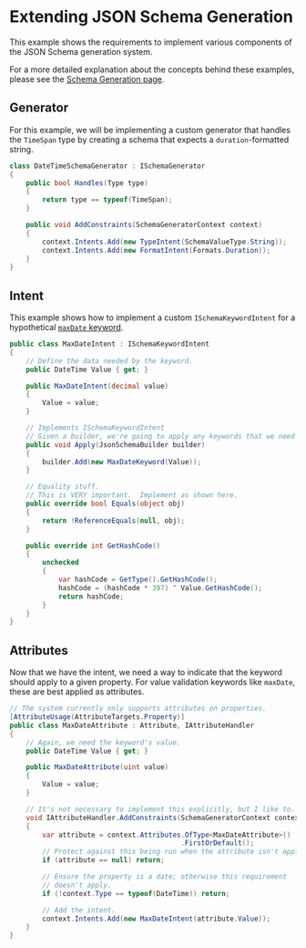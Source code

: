 # Extending JSON Schema Generation

This example shows the requirements to implement various components of the JSON Schema generation system.

For a more detailed explanation about the concepts behind these examples, please see the [Schema Generation page](../usage/schema-generation.md).

## Generator

For this example, we will be implementing a custom generator that handles the `TimeSpan` type by creating a schema that expects a `duration`-formatted string.

```c#
class DateTimeSchemaGenerator : ISchemaGenerator
{
    public bool Handles(Type type)
    {
        return type == typeof(TimeSpan);
    }

    public void AddConstraints(SchemaGeneratorContext context)
    {
        context.Intents.Add(new TypeIntent(SchemaValueType.String));
        context.Intents.Add(new FormatIntent(Formats.Duration));
    }
}
```

## Intent

This example shows how to implement a custom `ISchemaKeywordIntent` for a hypothetical [`maxDate` keyword](schema-vocabs.md#defining-a-keyword).

```c#
public class MaxDateIntent : ISchemaKeywordIntent
{
    // Define the data needed by the keyword.
    public DateTime Value { get; }

    public MaxDateIntent(decimal value)
    {
        Value = value;
    }

    // Implements ISchemaKeywordIntent
    // Given a builder, we're going to apply any keywords that we need to.
    public void Apply(JsonSchemaBuilder builder)
    {
        builder.Add(new MaxDateKeyword(Value));
    }

    // Equality stuff.
    // This is VERY important.  Implement as shown here.
    public override bool Equals(object obj)
    {
        return !ReferenceEquals(null, obj);
    }

    public override int GetHashCode()
    {
        unchecked
        {
            var hashCode = GetType().GetHashCode();
            hashCode = (hashCode * 397) ^ Value.GetHashCode();
            return hashCode;
        }
    }
}
```

## Attributes

Now that we have the intent, we need a way to indicate that the keyword should apply to a given property.  For value validation keywords like `maxDate`, these are best applied as attributes.

```c#
// The system currently only supports attributes on properties.
[AttributeUsage(AttributeTargets.Property)]
public class MaxDateAttribute : Attribute, IAttributeHandler
{
    // Again, we need the keyword's value.
    public DateTime Value { get; }

    public MaxDateAttribute(uint value)
    {
        Value = value;
    }

    // It's not necessary to implement this explicitly, but I like to.
    void IAttributeHandler.AddConstraints(SchemaGeneratorContext context)
    {
        var attribute = context.Attributes.OfType<MaxDateAttribute>()
                                          .FirstOrDefault();
        // Protect against this being run when the attribute isn't applied.
        if (attribute == null) return;

        // Ensure the property is a date; otherwise this requirement
        // doesn't apply.
        if (!context.Type == typeof(DateTime)) return;

        // Add the intent.
        context.Intents.Add(new MaxDateIntent(attribute.Value));
    }
}
```